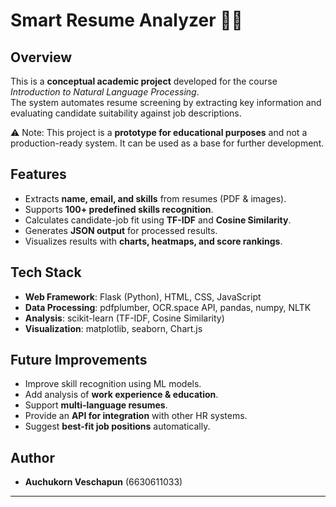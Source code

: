 # Smart Resume Analyzer 📄🤖

## Overview
This is a **conceptual academic project** developed for the course *Introduction to Natural Language Processing*.  
The system automates resume screening by extracting key information and evaluating candidate suitability against job descriptions.  

⚠️ Note: This project is a **prototype for educational purposes** and not a production-ready system. It can be used as a base for further development.  

## Features
- Extracts **name, email, and skills** from resumes (PDF & images).  
- Supports **100+ predefined skills recognition**.  
- Calculates candidate-job fit using **TF-IDF** and **Cosine Similarity**.  
- Generates **JSON output** for processed results.  
- Visualizes results with **charts, heatmaps, and score rankings**.  

## Tech Stack
- **Web Framework**: Flask (Python), HTML, CSS, JavaScript  
- **Data Processing**: pdfplumber, OCR.space API, pandas, numpy, NLTK  
- **Analysis**: scikit-learn (TF-IDF, Cosine Similarity)  
- **Visualization**: matplotlib, seaborn, Chart.js  

## Future Improvements
- Improve skill recognition using ML models.  
- Add analysis of **work experience & education**.  
- Support **multi-language resumes**.  
- Provide an **API for integration** with other HR systems.  
- Suggest **best-fit job positions** automatically.  

## Author
- **Auchukorn Veschapun** (6630611033)  

---
